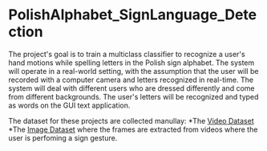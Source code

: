# PolishAlphabet_SignLanguage_Detection

 The project's goal is to train a multiclass classifier to recognize a user's hand motions while spelling letters in the Polish sign alphabet. The system will operate in a real-world setting, with the assumption that the user will be recorded with a computer camera and letters recognized in real-time. The system will deal with different users who are dressed differently and come from different backgrounds. The user's letters will be recognized and typed as words on the GUI text application. <br>


 The dataset for these projects are collected manullay:
 *The [Video Dataset](https://drive.google.com/drive/folders/1hPjFmoKxd5XTXEyzl2BB0ROxzfe374Yo?usp=share_link)
 *The [Image Dataset](https://drive.google.com/drive/folders/1EIy9f9ZNaFeWxCJqF8Qtis9AvygJt2CR?usp=sharing) where the frames are extracted from videos where the user is perfoming a sign gesture.






